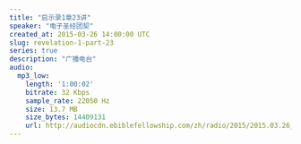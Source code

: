 ```yaml
---
title: "启示录1章23讲"
speaker: "电子圣经团契"
created_at: 2015-03-26 14:00:00 UTC
slug: revelation-1-part-23
series: true
description: "广播电台"
audio:
  mp3_low:
    length: '1:00:02'
    bitrate: 32 Kbps
    sample_rate: 22050 Hz
    size: 13.7 MB
    size_bytes: 14409131
    url: http://audiocdn.ebiblefellowship.com/zh/radio/2015/2015.03.26_EBF_-_Revelation_1_Part_23.mp3
---
```

